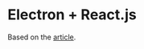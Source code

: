 # Electron + React.js 

Based on the [article](https://medium.com/@kitze/%EF%B8%8F-from-react-to-an-electron-app-ready-for-production-a0468ecb1da3).
